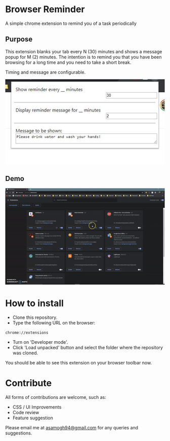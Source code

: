 # Browser Reminder
A simple chrome extension to remind you of a task periodically

## Purpose

This extension blanks your tab every N (30) minutes and shows a message popup for M (2) minutes. The intention is to remind you that you have been browsing for a long time and you need to take a short break.

Timing and message are configurable.

![](https://github.com/amogh94/browser_reminder/blob/master/ui_done.JPG)

## Demo

![](https://github.com/amogh94/browser_reminder/blob/master/demo.gif)

# How to install

- Clone this repository.
- Type the following URL on the browser:
```
chrome://extensions
```
- Turn on 'Developer mode'.
- Click 'Load unpacked' button and select the folder where the repository was cloned.

You should be able to see this extension on your browser toolbar now.

# Contribute

All forms of contributions are welcome, such as:
- CSS / UI Improvements
- Code review
- Feature suggestion

Please email me at asamogh94@gmail.com for any queries and suggestions.
